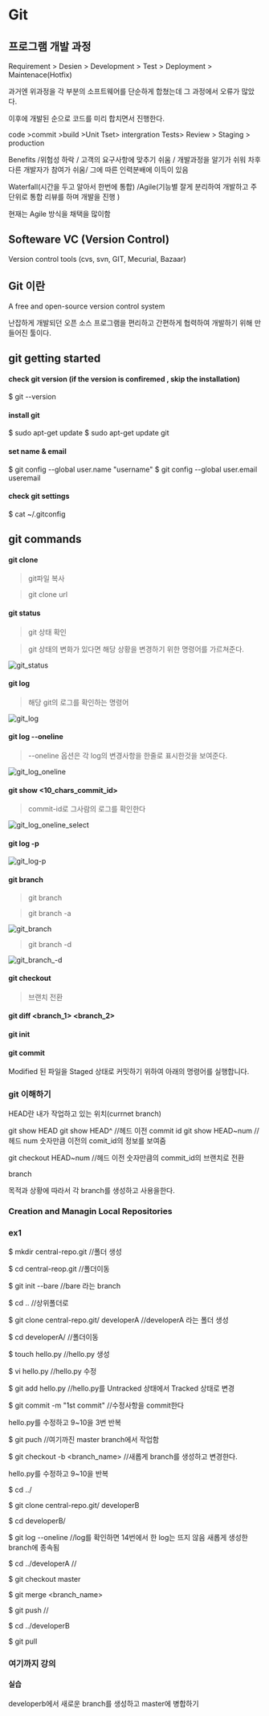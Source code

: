 # Git


## 프로그램 개발 과정

Requirement > Desien > Development > Test > Deployment > Maintenace(Hotfix)

과거엔 위과정을  각 부분의 소프트웨어를 단순하게 합쳤는데 그 과정에서 오류가 많았다.

이후에 개발된 순으로 코드를 미리 합치면서 진행한다.

code >commit >build >Unit Tset> intergration Tests> Review > Staging > production

Benefits /위험성 하락 / 고객의 요구사항에 맞추기 쉬움 / 개발과정을 알기가 쉬워 차후 다른 개발자가 참여가 쉬움/ 그에 따른 인력분배에 이득이 있음

Waterfall(시간을 두고 알아서 한번에 통합) /Agile(기능별 잘게 분리하여 개발하고 주단위로 통합 리뷰를 하며 개발을 진행 )

현재는 Agile 방식을 채택을 많이함



## Softeware VC (Version Control)

Version control tools 
(cvs, svn, GIT, Mecurial, Bazaar)


## Git 이란

A free and open-source version control system

난잡하게 개발되던 오픈 소스 프로그램을 편리하고 간편하게 협력하여 개발하기 위해 만들어진 툴이다.


## git getting started

#### check git version (if the version is confiremed , skip the installation)

$ git --version     

#### install git
  
$ sudo apt-get update
$ sudo apt-get update git

#### set name & email
$ git config --global user.name "username"
$ git config --global user.email useremail

#### check git settings

$ cat ~/.gitconfig


## git commands

#### git clone
>git파일 복사

>git clone url

#### git status
>git 상태 확인 

>git 상태의 변화가 있다면 해당 상황을 변경하기 위한 명령어를 가르쳐준다.

![git_status](https://github.com/sika7492/inteledge/assets/154478957/e063da6b-e5e5-4087-a637-ea66be24882a)


#### git log
>해당 git의 로그를 확인하는 명령어

![git_log](https://github.com/sika7492/inteledge/assets/154478957/105f3d29-5c22-45da-b82d-ccd806c75c68)



#### git log --oneline
>--oneline 옵션은 각 log의 변경사항을 한줄로 표시한것을 보여준다.

![git_log_oneline](https://github.com/sika7492/inteledge/assets/154478957/4c379730-a169-47af-a4f8-2cb62717be59)


#### git show <10_chars_commit_id>
>commit-id로 그사람의 로그를 확인한다

![git_log_oneline_select](https://github.com/sika7492/inteledge/assets/154478957/625804d7-6645-47be-8d76-5bc2eaa4a82e)


#### git log -p

![git_log-p](https://github.com/sika7492/inteledge/assets/154478957/fc120956-a9e5-4103-a364-f39d685206c5)


#### git branch


>git branch

>git branch -a

![git_branch](https://github.com/sika7492/inteledge/assets/154478957/9022b768-130e-48b7-8833-0372dbd3621a)


>git branch -d <branch>

![git_branch_-d](https://github.com/sika7492/inteledge/assets/154478957/500e5dd0-990a-4207-bd3a-4dd5fa67e2f5)


#### git checkout <branch>

>브랜치 전환

#### git diff <branch_1> <branch_2>

#### git init

#### git commit

Modified 된 파일을 Staged 상태로 커밋하기 위하여 아래의 명령어를 실행합니다.


### git 이해하기

HEAD란 내가 작업하고 있는 위치(currnet branch)

git show HEAD
git show HEAD^  	//헤드 이전 commit id
git show HEAD~num 	//헤드  num 숫자만큼 이전의 comit_id의 정보를 보여줌

git checkout HEAD~num 	//헤드 이전 숫자만큼의  commit_id의 브랜치로 전환


branch

목적과 상황에 따라서 각 branch를 생성하고 사용을한다.

### Creation and Managin Local Repositories






### ex1

$ mkdir central-repo.git 			//폴더 생성

$ cd central-reop.git  			//폴더이동

$ git init --bare				//bare 라는 branch

$ cd ..					//상위폴더로

$ git clone central-repo.git/ developerA	//developerA 라는 폴더 생성

$ cd developerA/				//폴더이동

$ touch hello.py				//hello.py 생성

$ vi hello.py					//hello.py 수정

$ git add hello.py				//hello.py를  Untracked 상태에서 Tracked 상태로 변경

$ git commit -m "1st commit"			//수정사항을 commit한다 

 hello.py를 수정하고 9~10을 3번 반복 

 $ git puch					//여기까진 master branch에서 작업함

$ git checkout -b <branch_name>		//새롭게 branch를 생성하고 변경한다.

hello.py를 수정하고 9~10을 반복

$ cd ../

$ git clone central-repo.git/ developerB

$ cd developerB/

$ git log --oneline 				//log를 확인하면 14번에서 한 log는 뜨지 않음 새롭게 생성한 branch에 종속됨

$ cd ../developerA				//

$ git checkout master

$ git merge <branch_name>

$ git push					//

$ cd ../developerB

$ git pull					

### 여기까지 강의

#### 실습 

developerb에서 새로운 branch를 생성하고 master에 병합하기 






